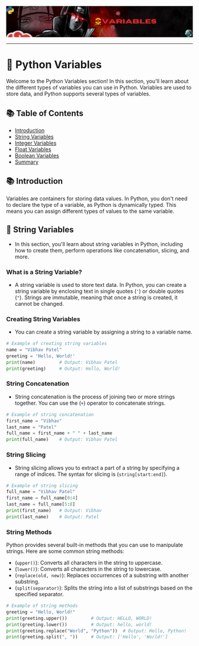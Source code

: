 <div align="center">
  <img src="assets/variables.png">
</div>

---
# 🐍 Python Variables

Welcome to the Python Variables section! In this section, you'll learn about the different types of variables you can use in Python. Variables are used to store data, and Python supports several types of variables.

## 📚 Table of Contents

- [Introduction](#-introduction)
- [String Variables](#-string-variables)
- [Integer Variables](#integer-variables)
- [Float Variables](#float-variables)
- [Boolean Variables](#boolean-variables)
- [Summary](#summary)

## 📚 Introduction

Variables are containers for storing data values. In Python, you don't need to declare the type of a variable, as Python is dynamically typed. This means you can assign different types of values to the same variable.

## 📜 String Variables

- In this section, you'll learn about string variables in Python, including how to create them, perform operations like concatenation, slicing, and more.

### What is a String Variable?

- A string variable is used to store text data. In Python, you can create a string variable by enclosing text in single quotes (`'`) or double quotes (`"`). Strings are immutable, meaning that once a string is created, it cannot be changed.

### Creating String Variables

- You can create a string variable by assigning a string to a variable name.

```python
# Example of creating string variables
name = "Vibhav Patel"
greeting = 'Hello, World!'
print(name)         # Output: Vibhav Patel
print(greeting)     # Output: Hello, World!
```

### String Concatenation 

- String concatenation is the process of joining two or more strings together. You can use the (`+`) operator to concatenate strings.

```python 
# Example of string concatenation
first_name = "Vibhav"
last_name = "Patel"
full_name = first_name + " " + last_name
print(full_name)    # Output: Vibhav Patel
```

### String Slicing

- String slicing allows you to extract a part of a string by specifying a range of indices. The syntax for slicing is (`string[start:end]`).

```python 
# Example of string slicing
full_name = "Vibhav Patel"
first_name = full_name[0:4]
last_name = full_name[5:8]
print(first_name)   # Output: Vibhav
print(last_name)    # Output: Patel
```
### String Methods

Python provides several built-in methods that you can use to manipulate strings. Here are some common string methods:

- (`upper()`): Converts all characters in the string to uppercase.
- (`lower()`): Converts all characters in the string to lowercase.
- (`replace(old, new)`): Replaces occurrences of a substring with another substring.
- (`split(separator)`): Splits the string into a list of substrings based on the specified separator.

```python 
# Example of string methods
greeting = "Hello, World!"
print(greeting.upper())         # Output: HELLO, WORLD!
print(greeting.lower())         # Output: hello, world!
print(greeting.replace("World", "Python"))  # Output: Hello, Python!
print(greeting.split(", "))     # Output: ['Hello', 'World!']
```
